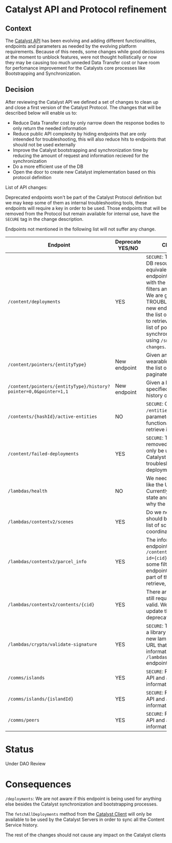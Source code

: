 
# Catalyst API and Protocol refinement 

## Context

The [Catalyst API](https://decentraland.github.io/catalyst-api-specs/) has been evolving and adding different functionalities, endpoints and parameters as needed by the evolving platform requirements. Because of this needs, some changes while good decissions at the moment to unblock features, were not thought hollistically or now they may be causing too much unneded Data Transfer cost or have room for perfomance improvement for the Catalysts core processes like Bootstrapping and Synchronization. 

## Decision

After reviewing the Catalyst API we defined a set of changes to clean up and close a first version of the Catalyst Protocol. The changes that will be described below will enable us to: 
- Reduce Data Transfer cost by only narrow down the response bodies to only return the needed information
- Reduce public API complexity by hiding endpoints that are only inteended for troubleshooting, this will also reduce hits to endpoints that should not be used externally
- Improve the Catalyst bootstrapping and synchronization time by reducing the amount of request and information recieved for the synchronization 
- Do a more efficient use of the DB
- Open the door to create new Catalyst implementation based on this protocol definition

List of API changes:

Deprecated endpoints won't be part of the Catalyst Protocol definition but we may keep some of them as internal troubleshooting tools, these endpoints will require a key in order to be used. 
Those endpoints that will be removed from the Protocol but remain available for internal use, have the `SECURE` tag in the change description. 

Endpoints not mentioned in the following list will not suffer any change. 

| Endpoint                                                         | Deprecate YES/NO | Change Description                                                                                                                                                                                                                                                                                                                                                                                                                                                          |
|------------------------------------------------------------------|------------------|-----------------------------------------------------------------------------------------------------------------------------------------------------------------------------------------------------------------------------------------------------------------------------------------------------------------------------------------------------------------------------------------------------------------------------------------------------------------------------|
| `/content/deployments`                                           | YES              | `SECURE`: This endpoint consumes DB resources inefficiently  as it's equivalent to a SELECT ALL. This endpoint also has a complex UX with the application of many filters and a lot of parameters. We are going to tag this as TROUBLESHOOTING and add 2 new endpoints: one to retrieve the list of all pointers and another to retrieve the history of a given list of pointers. Catalyst synchronization will be done using `/snapshots` and `/pointer-changes`. |
| `/content/pointers/{entityType}`                                 | New endpoint     | Given an entity type (scene, wearables) this endpoint returns the list of all the pointers paginated                                                                                                                                                                                                                                                                                                                                                                        |
| `/content/pointers/{entityType}/history?pointer=0,0&pointer=1,1` | New endpoint     | Given a list of pointers of the specified entity type, returns the history of deployments                                                                                                                                                                                                                                                                                                                                                                                   |
| `/contents/{hashId}/active-entities`                             | NO               | `SECURE`: Change resource to `/entities` and include a parameter to expand it's functionality in order to be able to retrieve inactive entities                                                                                                                                                                                                                                                                                                                    |
| `/content/failed-deployments`                                    | YES              | `SECURE`: This endpoint should be removed from the public API, and only be used with a key for the Catalyst Monitor and for troubleshooting or the auto-fix deployments functionality                                                                                                                                                                                                                                                                              |
| `/lambdas/health`                                                | NO               | We need to add more information like the Unhealthy message. Currently you get an unhealthy state and no information about why the service is unhealthy                                                                                                                                                                                                                                                                                                                      |
| `/lambdas/contentv2/scenes`                                      | YES              | Do we need the v2? this endpoint should be generic to retrieve the list of scenes of a given coordinates                                                                                                                                                                                                                                                                                                                                                                    |
| `/lambdas/contentv2/parcel_info`                                 | YES              | The information provided by this endpoint is presnet in `/content/entities/{entityType}?id={cid}`. We are going to add some filters to the existing endpoint to help you select which part of the entity you want to retrieve, e.g. content, metadata                                                                                                                                                                                                                       |
| `/lambdas/contentv2/contents/{cid}`                              | YES              | There are old entities v2 that are still requested and may still be valid. We need to see if we can update these entities and deprecate this endpoint                                                                                                                                                                                                                                                                                                                       |
| `/lambdas/crypto/validate-signature`                             | YES              | `SECURE`: This should be done with a library in the client side. Add a new lambda to return the Graph URL that we are using or add this information to the `/lambdas/contracts/servers` endpoint                                                                                                                                                                                                                                                                                      |
| `/comms/islands`                                                 | YES              | `SECURE`: Remove from the public API and add a key to use this information for troubleshooting                                                                                                                                                                                                                                                                                                                                                                     |
| `/comms/islands/{islandId}`                                      | YES              | `SECURE`: Remove from the public API and add a key to use this information for troubleshooting                                                                                                                                                                                                                                                                                                                                                                     |
| `/comms/peers`                                                   | YES              | `SECURE`: Remove from the public API and add a key to use this information for troubleshooting                                                                                                                                                                                                                                                                                                                                                                     |


# Status

Under DAO Review 

# Consequences

`/deployments`: We are not aware if this endpoint is being used for anything else besides the Catalyst synchronization and bootstrapping processes. 

The `fetchAllDeployments` method from the [Catalyst Client](https://github.com/decentraland/catalyst-client) will only be available to be used by the Catalyst Servers in order to sync all the Content Service history. 

The rest of the changes should not cause any impact on the Catalyst clients
